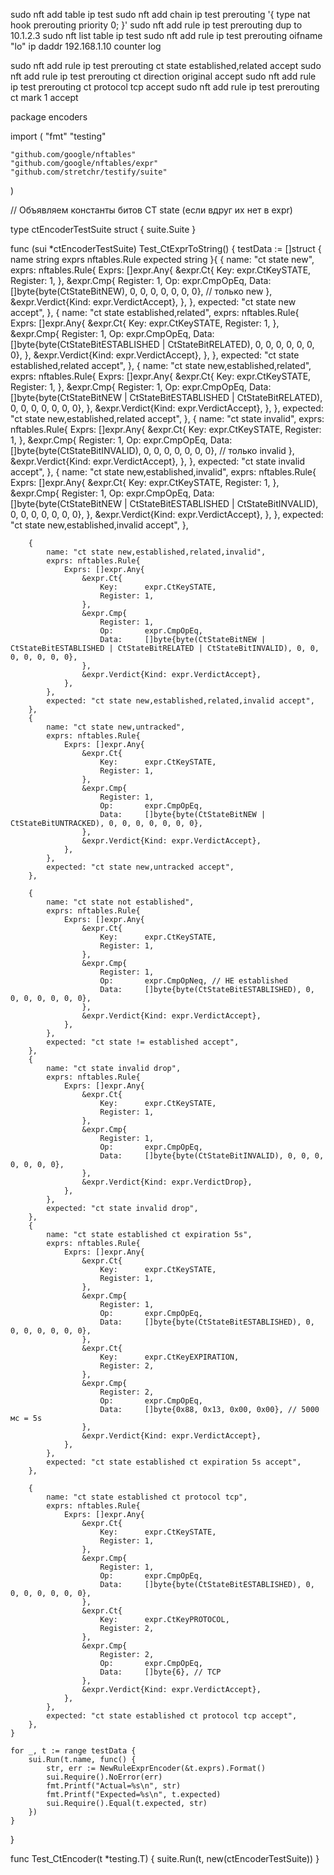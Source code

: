 sudo nft add table ip test
sudo nft add chain ip test prerouting '{ type nat hook prerouting priority 0; }'
sudo nft add rule ip test prerouting dup to 10.1.2.3
sudo nft list table ip test
sudo nft add rule ip test prerouting oifname "lo" ip daddr 192.168.1.10 counter log

sudo nft add rule ip test prerouting ct state established,related accept
sudo nft add rule ip test prerouting ct direction original accept
sudo nft add rule ip test prerouting ct protocol tcp accept
sudo nft add rule ip test prerouting ct mark 1 accept




package encoders

import (
	"fmt"
	"testing"

	"github.com/google/nftables"
	"github.com/google/nftables/expr"
	"github.com/stretchr/testify/suite"
)

// Объявляем константы битов CT state (если вдруг их нет в expr)

type ctEncoderTestSuite struct {
	suite.Suite
}

func (sui *ctEncoderTestSuite) Test_CtExprToString() {
	testData := []struct {
		name     string
		exprs    nftables.Rule
		expected string
	}{
		{
			name: "ct state new",
			exprs: nftables.Rule{
				Exprs: []expr.Any{
					&expr.Ct{
						Key:      expr.CtKeySTATE,
						Register: 1,
					},
					&expr.Cmp{
						Register: 1,
						Op:       expr.CmpOpEq,
						Data:     []byte{byte(CtStateBitNEW), 0, 0, 0, 0, 0, 0, 0}, // только new
					},
					&expr.Verdict{Kind: expr.VerdictAccept},
				},
			},
			expected: "ct state new accept",
		},
		{
			name: "ct state established,related",
			exprs: nftables.Rule{
				Exprs: []expr.Any{
					&expr.Ct{
						Key:      expr.CtKeySTATE,
						Register: 1,
					},
					&expr.Cmp{
						Register: 1,
						Op:       expr.CmpOpEq,
						Data:     []byte{byte(CtStateBitESTABLISHED | CtStateBitRELATED), 0, 0, 0, 0, 0, 0, 0},
					},
					&expr.Verdict{Kind: expr.VerdictAccept},
				},
			},
			expected: "ct state established,related accept",
		},
		{
			name: "ct state new,established,related",
			exprs: nftables.Rule{
				Exprs: []expr.Any{
					&expr.Ct{
						Key:      expr.CtKeySTATE,
						Register: 1,
					},
					&expr.Cmp{
						Register: 1,
						Op:       expr.CmpOpEq,
						Data:     []byte{byte(CtStateBitNEW | CtStateBitESTABLISHED | CtStateBitRELATED), 0, 0, 0, 0, 0, 0, 0},
					},
					&expr.Verdict{Kind: expr.VerdictAccept},
				},
			},
			expected: "ct state new,established,related accept",
		},
		{
			name: "ct state invalid",
			exprs: nftables.Rule{
				Exprs: []expr.Any{
					&expr.Ct{
						Key:      expr.CtKeySTATE,
						Register: 1,
					},
					&expr.Cmp{
						Register: 1,
						Op:       expr.CmpOpEq,
						Data:     []byte{byte(CtStateBitINVALID), 0, 0, 0, 0, 0, 0, 0}, // только invalid
					},
					&expr.Verdict{Kind: expr.VerdictAccept},
				},
			},
			expected: "ct state invalid accept",
		},
		{
			name: "ct state new,established,invalid",
			exprs: nftables.Rule{
				Exprs: []expr.Any{
					&expr.Ct{
						Key:      expr.CtKeySTATE,
						Register: 1,
					},
					&expr.Cmp{
						Register: 1,
						Op:       expr.CmpOpEq,
						Data:     []byte{byte(CtStateBitNEW | CtStateBitESTABLISHED | CtStateBitINVALID), 0, 0, 0, 0, 0, 0, 0},
					},
					&expr.Verdict{Kind: expr.VerdictAccept},
				},
			},
			expected: "ct state new,established,invalid accept",
		},

		{
			name: "ct state new,established,related,invalid",
			exprs: nftables.Rule{
				Exprs: []expr.Any{
					&expr.Ct{
						Key:      expr.CtKeySTATE,
						Register: 1,
					},
					&expr.Cmp{
						Register: 1,
						Op:       expr.CmpOpEq,
						Data:     []byte{byte(CtStateBitNEW | CtStateBitESTABLISHED | CtStateBitRELATED | CtStateBitINVALID), 0, 0, 0, 0, 0, 0, 0},
					},
					&expr.Verdict{Kind: expr.VerdictAccept},
				},
			},
			expected: "ct state new,established,related,invalid accept",
		},
		{
			name: "ct state new,untracked",
			exprs: nftables.Rule{
				Exprs: []expr.Any{
					&expr.Ct{
						Key:      expr.CtKeySTATE,
						Register: 1,
					},
					&expr.Cmp{
						Register: 1,
						Op:       expr.CmpOpEq,
						Data:     []byte{byte(CtStateBitNEW | CtStateBitUNTRACKED), 0, 0, 0, 0, 0, 0, 0},
					},
					&expr.Verdict{Kind: expr.VerdictAccept},
				},
			},
			expected: "ct state new,untracked accept",
		},

		{
			name: "ct state not established",
			exprs: nftables.Rule{
				Exprs: []expr.Any{
					&expr.Ct{
						Key:      expr.CtKeySTATE,
						Register: 1,
					},
					&expr.Cmp{
						Register: 1,
						Op:       expr.CmpOpNeq, // НЕ established
						Data:     []byte{byte(CtStateBitESTABLISHED), 0, 0, 0, 0, 0, 0, 0},
					},
					&expr.Verdict{Kind: expr.VerdictAccept},
				},
			},
			expected: "ct state != established accept",
		},
		{
			name: "ct state invalid drop",
			exprs: nftables.Rule{
				Exprs: []expr.Any{
					&expr.Ct{
						Key:      expr.CtKeySTATE,
						Register: 1,
					},
					&expr.Cmp{
						Register: 1,
						Op:       expr.CmpOpEq,
						Data:     []byte{byte(CtStateBitINVALID), 0, 0, 0, 0, 0, 0, 0},
					},
					&expr.Verdict{Kind: expr.VerdictDrop},
				},
			},
			expected: "ct state invalid drop",
		},
		{
			name: "ct state established ct expiration 5s",
			exprs: nftables.Rule{
				Exprs: []expr.Any{
					&expr.Ct{
						Key:      expr.CtKeySTATE,
						Register: 1,
					},
					&expr.Cmp{
						Register: 1,
						Op:       expr.CmpOpEq,
						Data:     []byte{byte(CtStateBitESTABLISHED), 0, 0, 0, 0, 0, 0, 0},
					},
					&expr.Ct{
						Key:      expr.CtKeyEXPIRATION,
						Register: 2,
					},
					&expr.Cmp{
						Register: 2,
						Op:       expr.CmpOpEq,
						Data:     []byte{0x88, 0x13, 0x00, 0x00}, // 5000 мс = 5s
					},
					&expr.Verdict{Kind: expr.VerdictAccept},
				},
			},
			expected: "ct state established ct expiration 5s accept",
		},

		{
			name: "ct state established ct protocol tcp",
			exprs: nftables.Rule{
				Exprs: []expr.Any{
					&expr.Ct{
						Key:      expr.CtKeySTATE,
						Register: 1,
					},
					&expr.Cmp{
						Register: 1,
						Op:       expr.CmpOpEq,
						Data:     []byte{byte(CtStateBitESTABLISHED), 0, 0, 0, 0, 0, 0, 0},
					},
					&expr.Ct{
						Key:      expr.CtKeyPROTOCOL,
						Register: 2,
					},
					&expr.Cmp{
						Register: 2,
						Op:       expr.CmpOpEq,
						Data:     []byte{6}, // TCP
					},
					&expr.Verdict{Kind: expr.VerdictAccept},
				},
			},
			expected: "ct state established ct protocol tcp accept",
		},
	}

	for _, t := range testData {
		sui.Run(t.name, func() {
			str, err := NewRuleExprEncoder(&t.exprs).Format()
			sui.Require().NoError(err)
			fmt.Printf("Actual=%s\n", str)
			fmt.Printf("Expected=%s\n", t.expected)
			sui.Require().Equal(t.expected, str)
		})
	}
}

func Test_CtEncoder(t *testing.T) {
	suite.Run(t, new(ctEncoderTestSuite))
}






